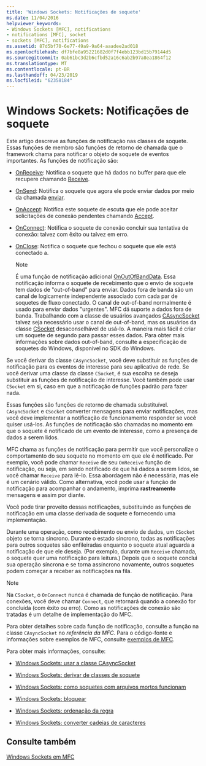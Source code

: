 ```yaml
---
title: 'Windows Sockets: Notificações de soquete'
ms.date: 11/04/2016
helpviewer_keywords:
- Windows Sockets [MFC], notifications
- notifications [MFC], socket
- sockets [MFC], notifications
ms.assetid: 87d5bf70-6e77-49a9-9a64-aaadee2ad018
ms.openlocfilehash: df7bfe8a95221682d0f7f4ebb123bd15b79144d5
ms.sourcegitcommit: 0ab61bc3d2b6cfbd52a16c6ab2b97a8ea1864f12
ms.translationtype: MT
ms.contentlocale: pt-BR
ms.lasthandoff: 04/23/2019
ms.locfileid: "62358184"
---
```

# <a name="windows-sockets-socket-notifications"></a>Windows Sockets: Notificações de soquete

Este artigo descreve as funções de notificação nas classes de soquete. Essas funções de membro são funções de retorno de chamada que o framework chama para notificar o objeto de soquete de eventos importantes. As funções de notificação são:

- [OnReceive](../mfc/reference/casyncsocket-class.md#onreceive): Notifica o soquete que há dados no buffer para que ele recupere chamando [Receive](../mfc/reference/casyncsocket-class.md#receive).

- [OnSend](../mfc/reference/casyncsocket-class.md#onsend): Notifica o soquete que agora ele pode enviar dados por meio da chamada [enviar](../mfc/reference/casyncsocket-class.md#send).

- [OnAccept](../mfc/reference/casyncsocket-class.md#onaccept): Notifica este soquete de escuta que ele pode aceitar solicitações de conexão pendentes chamando [Accept](../mfc/reference/casyncsocket-class.md#accept).

- [OnConnect](../mfc/reference/casyncsocket-class.md#onconnect): Notifica o soquete de conexão concluir sua tentativa de conexão: talvez com êxito ou talvez em erro.

- [OnClose](../mfc/reference/casyncsocket-class.md#onclose): Notifica o soquete que fechou o soquete que ele está conectado a.

    > [!NOTE]
    >  É uma função de notificação adicional [OnOutOfBandData](../mfc/reference/casyncsocket-class.md#onoutofbanddata). Essa notificação informa o soquete de recebimento que o envio de soquete tem dados de "out-of-band" para enviar. Dados fora de banda são um canal de logicamente independente associado com cada par de soquetes de fluxo conectado. O canal de out-of-band normalmente é usado para enviar dados "urgentes". MFC dá suporte a dados fora de banda. Trabalhando com a classe de usuários avançados [CAsyncSocket](../mfc/reference/casyncsocket-class.md) talvez seja necessário usar o canal de out-of-band, mas os usuários da classe [CSocket](../mfc/reference/csocket-class.md) desaconselhável de usá-lo. A maneira mais fácil é criar um soquete de segundo para passar esses dados. Para obter mais informações sobre dados out-of-band, consulte a especificação de soquetes do Windows, disponível no SDK do Windows.

Se você derivar da classe `CAsyncSocket`, você deve substituir as funções de notificação para os eventos de interesse para seu aplicativo de rede. Se você derivar uma classe da classe `CSocket`, é sua escolha se deseja substituir as funções de notificação de interesse. Você também pode usar `CSocket` em si, caso em que a notificação de funções padrão para fazer nada.

Essas funções são funções de retorno de chamada substituível. `CAsyncSocket` e `CSocket` converter mensagens para enviar notificações, mas você deve implementar a notificação de funcionamento responder se você quiser usá-los. As funções de notificação são chamadas no momento em que o soquete é notificado de um evento de interesse, como a presença de dados a serem lidos.

MFC chama as funções de notificação para permitir que você personalize o comportamento do seu soquete no momento em que ele é notificado. Por exemplo, você pode chamar `Receive` de seu `OnReceive` função de notificação, ou seja, em sendo notificado de que há dados a serem lidos, se você chamar `Receive` para lê-lo. Essa abordagem não é necessária, mas ele é um cenário válido. Como alternativa, você pode usar a função de notificação para acompanhar o andamento, imprima **rastreamento** mensagens e assim por diante.

Você pode tirar proveito dessas notificações, substituindo as funções de notificação em uma classe derivada de soquete e fornecendo uma implementação.

Durante uma operação, como recebimento ou envio de dados, um `CSocket` objeto se torna síncrono. Durante o estado síncrono, todas as notificações para outros soquetes são enfileiradas enquanto o soquete atual aguarda a notificação de que ele deseja. (Por exemplo, durante um `Receive` chamada, o soquete quer uma notificação para leitura.) Depois que o soquete conclui sua operação síncrona e se torna assíncrono novamente, outros soquetes podem começar a receber as notificações na fila.

> [!NOTE]
>  Na `CSocket`, o `OnConnect` nunca é chamada de função de notificação. Para conexões, você deve chamar `Connect`, que retornará quando a conexão for concluída (com êxito ou erro). Como as notificações de conexão são tratadas é um detalhe de implementação do MFC.

Para obter detalhes sobre cada função de notificação, consulte a função na classe `CAsyncSocket` no *referência da MFC*. Para o código-fonte e informações sobre exemplos de MFC, consulte [exemplos de MFC](../overview/visual-cpp-samples.md).

Para obter mais informações, consulte:

- [Windows Sockets: usar a classe CAsyncSocket](../mfc/windows-sockets-using-class-casyncsocket.md)

- [Windows Sockets: derivar de classes de soquete](../mfc/windows-sockets-deriving-from-socket-classes.md)

- [Windows Sockets: como soquetes com arquivos mortos funcionam](../mfc/windows-sockets-how-sockets-with-archives-work.md)

- [Windows Sockets: bloquear](../mfc/windows-sockets-blocking.md)

- [Windows Sockets: ordenação da regra](../mfc/windows-sockets-byte-ordering.md)

- [Windows Sockets: converter cadeias de caracteres](../mfc/windows-sockets-converting-strings.md)

## <a name="see-also"></a>Consulte também

[Windows Sockets em MFC](../mfc/windows-sockets-in-mfc.md)
